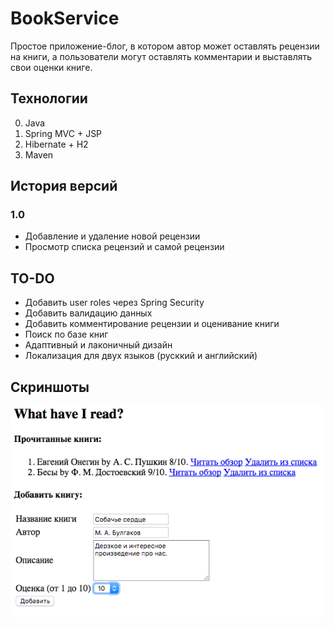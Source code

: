 # BookService
Простое приложение-блог, в котором автор может оставлять рецензии на книги, а пользователи могут оставлять комментарии и выставлять свои оценки книге.

## Технологии
0. Java
1. Spring MVC + JSP
2. Hibernate + H2
3. Maven

## История версий
### 1.0
- Добавление и удаление новой рецензии
- Просмотр списка рецензий и самой рецензии

## TO-DO
- Добавить user roles через Spring Security
- Добавить валидацию данных
- Добавить комментирование рецензии и оценивание книги
- Поиск по базе книг
- Адаптивный и лаконичный дизайн
- Локализация для двух языков (русккий и английский)

## Скриншоты
![main screen](/screenshots/main_screen.png)



